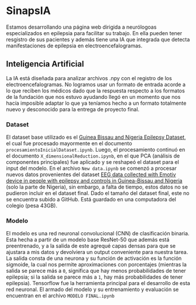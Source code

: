 # SinapsIA
Estamos desarrollando una página web dirigida a neurólogoas especializados en epilepsia para facilitar su trabajo. En ella pueden tener resgistro de sus pacientes y además tiene una IA que integrada que detecta manifestaciones de epilepsia en electroencefalogramas.

## Inteligencia Artificial
La IA está diseñada para analizar archivos .npy con el registro de los electroencefalogramas. No logramos usar un formato de entrada acorde a lo que reciben los médicos dado que la respuesta respecto a los formatos de la fundación que nos estuvo ayudando llegó en un momento que nos hacía imposible adaptar lo que ya teníamos hecho a un formato totalmente nuevo y desconocido para la entrega de proyecto final.

### Dataset
El dataset base utilizado es el [Guinea Bissau and Nigeria Epilepsy Dataset](https://www.kaggle.com/datasets/abhishekinnvonix/epilepsy-guinea-bissau-dataset), el cual fue procesado mayormente en el documento `procesamientoInicialDataset.ipynb`. Luego, el procesamiento continuó en el documento `X_dimensionalReduction.ipynb`, en el que PCA (análisis de componentes principales) fue aplicado y se reshapeó el dataset para el input del modelo. En el archivo `New data.ipynb` se comenzó a procesar nuevos datos provenientes del dataset [EEG data collected with Emotiv device in people with epilepsy and controls in Guinea-Bissau and Nigeria](https://zenodo.org/records/1252141) (solo la parte de Nigeria), sin embargo, a falta de tiempo, estos datos no se pudieron incluir en el dataset final. Dado el tamaño del dataset final, este no se encuentra subido a GitHub. Está guardado en una computadora del colegio (pesa 43GB).

### Modelo
El modelo es una red neuronal convolucional (CNN) de clasificación binaria. Esta hecha a partir de un modelo base ResNet-50 que además está preentrenado, y a la salida de este agrequé capas densas para que se ajustara a mis datos y devolviera un output conveniente para nuestra tarea. La salida consta de una neurona y su función de activación es la función sigmoide, la cual nos permite aproximaciones con porcentajes (mientras la salida se parece más a `0`, significa que hay menos probabilidades de tener epilepsia; si la salida se parece más a `1`, hay más probabilidades de tener epilepsia). Tensorflow fue la herramienta principal para el desarrollo de esta red neuronal. El armado del modelo y su entrenamiento y evaluación se encuentran en el archivo `MODELO FINAL.ipynb`
